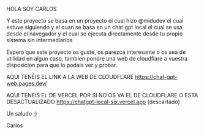 HOLA SOY CARLOS 

Y este proyecto se basa en un proyecto el cual hizo @midudev el cual estuve siguiendo y el cuan se basa en un chat gpt local el cual se usa desde el navegador y el cual se ejecuta directamente desde tu propio sistema sin intermediarios 

Espero que este proyecto os guste, os parezca interesante o os sea de utilidad en algun caso, tambien pondre una web de cloudflare a vuestra disposicion para que lo podais ver y probar.

AQUI TENÉIS EL LINK A LA WEB DE CLOUDFLARE
https://chat-gpt-web.pages.dev/

AQUI TENEIS EL DE VERCEL POR SI NO OS VA EL DE CLOUDFLARE O ESTA DESACTUALIZADO
https://chatgpt-local-six.vercel.app (descartado)


Un saludo ;)

Carlos
